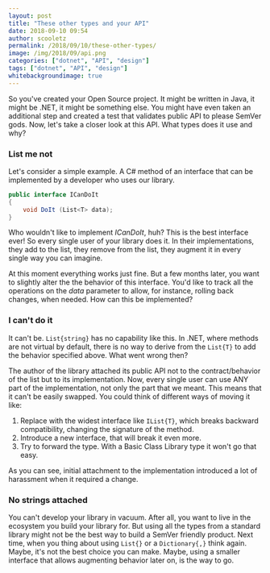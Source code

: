 ```yaml
---
layout: post
title: "These other types and your API"
date: 2018-09-10 09:54
author: scooletz
permalink: /2018/09/10/these-other-types/
image: /img/2018/09/api.png
categories: ["dotnet", "API", "design"]
tags: ["dotnet", "API", "design"]
whitebackgroundimage: true
---
```


So you've created your Open Source project. It might be written in Java, it might be .NET, it might be something else. You might have even taken an additional step and created a test that validates public API to please SemVer gods. Now, let's take a closer look at this API. What types does it use and why?

### List me not

Let's consider a simple example. A C# method of an interface that can be implemented by a developer who uses our library.

```csharp
public interface ICanDoIt
{
    void DoIt (List<T> data);
}
```

Who wouldn't like to implement *ICanDoIt*, huh? This is the best interface ever! So every single user of your library does it. In their implementations, they add to the list, they remove from the list, they augment it in every single way you can imagine.

At this moment everything works just fine. But a few months later, you want to slightly alter the the behavior of this interface. You'd like to track all the operations on the *data* parameter to allow, for instance, rolling back changes, when needed. How can this be implemented?

### I can't do it

It can't be. `List{string}` has no capability like this. In .NET, where methods are not virtual by default, there is no way to derive from the `List{T}` to add the behavior specified above. What went wrong then?

The author of the library attached its public API not to the contract/behavior of the list but to its implementation. Now, every single user can use ANY part of the implementation, not only the part that we meant. This means that it can't be easily swapped. You could think of different ways of moving it like:

1. Replace with the widest interface like `IList{T}`, which breaks backward compatibility, changing the signature of the method.
1. Introduce a new interface, that will break it even more.
1. Try to forward the type. With a Basic Class Library type it won't go that easy.

As you can see, initial attachment to the implementation introduced a lot of harassment when it required a change.

### No strings attached

You can't develop your library in vacuum. After all, you want to live in the ecosystem you build your library for. But using all the types from a standard library might not be the best way to build a SemVer friendly product. Next time, when you thing about using `List{}` or a `Dictionary{,}` think again. Maybe, it's not the best choice you can make. Maybe, using a smaller interface that allows augmenting behavior later on, is the way to go.
